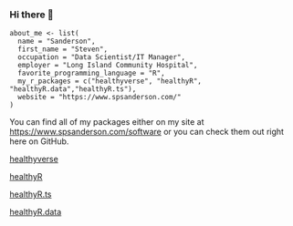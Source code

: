 ### Hi there 👋

<!--
**spsanderson/spsanderson** is a ✨ _special_ ✨ repository because its `README.md` (this file) appears on your GitHub profile.

Here are some ideas to get you started:

- 🔭 I’m currently working on ...
- 🌱 I’m currently learning ...
- 👯 I’m looking to collaborate on ...
- 🤔 I’m looking for help with ...
- 💬 Ask me about ...
- 📫 How to reach me: ...
- 😄 Pronouns: ...
- ⚡ Fun fact: ...
-->

```
about_me <- list(
  name = "Sanderson",
  first_name = "Steven",
  occupation = "Data Scientist/IT Manager",
  employer = "Long Island Community Hospital",
  favorite_programming_language = "R",
  my_r_packages = c("healthyverse", "healthyR", "healthyR.data","healthyR.ts"),
  website = "https://www.spsanderson.com/"
)
```
You can find all of my packages either on my site at https://www.spsanderson.com/software or you can check them out right here on GitHub.

[healthyverse](https://github.com/spsanderson/healthyverse)

[healthyR](https://github.com/spsanderson/healthyR)

[healthyR.ts](https://github.com/spsanderson/healthyR.ts)

[healthyR.data](https://github.com/spsanderson/healthyR.data)
